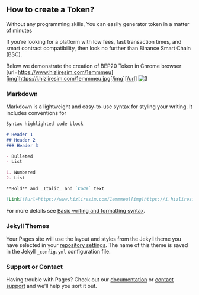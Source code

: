 ## How to create a Token?


Without any programming skills, You can easily generator token in a matter of minutes

If you’re looking for a platform with low fees, fast transaction times, and smart contract compatibility, then look no further than Binance Smart Chain (BSC).

Below we demonstrate the creation of BEP20 Token in Chrome browser
[url=https://www.hizliresim.com/1emmmeu][img]https://i.hizliresim.com/1emmmeu.jpg[/img][/url]
![3](https://user-images.githubusercontent.com/95532370/144712412-d41468da-d7e0-4cb7-abe8-3118c9f7bff4.jpg)

### Markdown

Markdown is a lightweight and easy-to-use syntax for styling your writing. It includes conventions for

```markdown
Syntax highlighted code block

# Header 1
## Header 2
### Header 3

- Bulleted
- List

1. Numbered
2. List

**Bold** and _Italic_ and `Code` text

[Link]([url=https://www.hizliresim.com/1emmmeu][img]https://i.hizliresim.com/1emmmeu.jpg[/img][/url]) and ![Image](src)
```

For more details see [Basic writing and formatting syntax](https://docs.github.com/en/github/writing-on-github/getting-started-with-writing-and-formatting-on-github/basic-writing-and-formatting-syntax).

### Jekyll Themes

Your Pages site will use the layout and styles from the Jekyll theme you have selected in your [repository settings](https://github.com/tokengeneratetool/tokengeneratetool.github.io/settings/pages). The name of this theme is saved in the Jekyll `_config.yml` configuration file.

### Support or Contact

Having trouble with Pages? Check out our [documentation](https://docs.github.com/categories/github-pages-basics/) or [contact support](https://support.github.com/contact) and we’ll help you sort it out.
